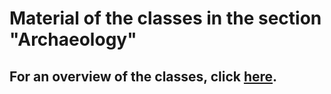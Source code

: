 # Material of the classes in the section "Archaeology"
## For an overview of the classes, click [here](https://summerschool.shh.mpg.de/course.html#archaeology).
